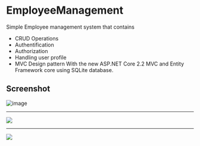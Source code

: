 # EmployeeManagement
Simple Employee management system that contains
* CRUD Operations 
* Authentification
* Authorization
* Handling user profile
* MVC Design pattern 
With the new ASP.NET Core 2.2 MVC and Entity Framework core using SQLite database.

## Screenshot

![image](https://user-images.githubusercontent.com/24621701/44609363-42878480-a7ef-11e8-8bb6-81a11eb68516.png)

 <hr>
<img src="https://user-images.githubusercontent.com/24621701/44609712-bb3b1080-a7f0-11e8-99a1-9a98b78e1579.png" />

 <hr>
<img src="https://user-images.githubusercontent.com/24621701/44609722-d73eb200-a7f0-11e8-8c66-3bb4a0442d31.png" />






